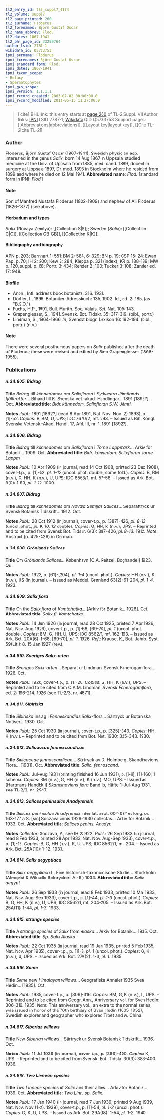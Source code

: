 ```yaml
---
tl2_entry_id: tl2_suppl7_0174
tl2_volume: suppl7
tl2_page_printed: 260
tl2_surname: Floderus
tl2_forenames: Björn Gustaf Oscar
tl2_name_abbrev: Flod.
tl2_dates: 1867-1941
tl2_bhl_page_id: 33259764
author_lsid: 2787-1
wikidata_id: Q5733753
ipni_surname: Floderus
ipni_forenames: Björn Gustaf Oscar
ipni_standard_form: Flod.
ipni_dates: 1867-1941
ipni_taxon_scope: 
- Botany
- Spermatophytes
ipni_geo_scope: 
ipni_version: 1.1.1.1
ipni_record_created: 2003-07-02 00:00:00.0
ipni_record_modified: 2013-05-15 11:27:06.0
---
```


> [!cite] BHL link: this entry starts at [page 260](https://www.biodiversitylibrary.org/page/33259764) of TL-2 Suppl. VII
> Author links: [IPNI](https://www.ipni.org/a/2787-1) LSID 2787-1, [Wikidata](https://www.wikidata.org/wiki/Q5733753) QID Q5733753
> Support pages: [[Abbreviations|abbreviations]], [[Layout key|layout key]], [[Cite TL-2|cite TL-2]]

### Author

Floderus, Björn Gustaf Oscar (1867-1941), Swedish physician esp. interested in the genus *Salix*, born 14 Aug 1867 in Uppsala, studied medicine at the Univ. of Uppsala from 1885, med. cand. 1889, docent in surgery at Uppsala 1897, Dr. med. 1898 in Stockholm where he resided from 1899 and where he died on 12 Mai 1941. 
**Abbreviated name**: *Flod.* \[standard form in IPNI: *Flod.*\]

#### Note

Son of Manfred Mustafa Floderus (1832-1909) and nephew of Ali Floderus (1826-1877) (see above).

#### Herbarium and types

*Salix* (Novaya Zemlya): [[Collection S|S]]; Sweden (*Salix*): [[Collection C|C]], [[Collection GB|GB]], [[Collection K|K]].

#### Bibliography and biography

APN p. 203; Barnhart 1: 551; BM 2: 584, 6: 329; BN p. 19; CSP 15: 24; Ewan Pap. p. 70; IH 2: 200; Kew 2: 284; Kleppa p. 321 (index); KR p. 188-189; MW p. 120, suppl. p. 68; Portr. 3: 434; Rehder 2: 100; Tucker 3: 108; Zander ed. 17: 948.

#### Biofile

- Anon., Intl. address book botanists: 316. 1931.
- Dörfler, I., 1896. Botaniker-Adressbuch: 135; 1902. Id., ed. 2: 185. (as "B.S.O.")
- Fuchs, H.P., 1991. Bull. Murith. Soc. Valais. Sci. Nat. 109: 143.
- Grapengiesser, S., 1941. Svensk. Bot. Tidskr. 35: 317-319. (bibl., portr.)
- Lindman, S., 1964-1966. *In*, Svenskt biogr. Lexikon 16: 192-194. (bibl., portr.) (n.v.)

#### Note

There were several posthumous papers on *Salix* published after the death of Floderus; these were revised and edited by Sten Grapengiesser (1868-1955).

### Publications

##### n.34.805. Bidrag

**Title**
*Bidrag* till *kännedomen* om *Salixfloran* i *Sydvestra Jämtlands fjälltrakter*... Bihand till K. Svenska vet.-akad. Handlingar... 1891 \[1892?\]. Oct.
**Abbreviated title**: *Bidr. kännedom. Salixfloran S.W. Jämtl.*

**Notes**
*Publ*.: 1891 \[1892?\] (read 8 Apr 1891, Nat. Nov. Nov (2) 1893), p. \[1\]-52. *Copies*: B, BM, U, UPS; IDC 7670/2, mf. 293. – Issued as Bih. Kongl. Svenska Vetensk.-Akad. Handl. 17, Afd. III, nr. 1. 1891 \[1892?\].

##### n.34.806. Bidrag

**Title**
*Bidrag* till *kännedomen* om *Salixfloran* i *Torne Lappmark*... Arkiv för Botanik... 1909. Oct.
**Abbreviated title**: *Bidr. kännedom. Salixfloran Torne Lappm.*

**Notes**
*Publ*.: 10 Apr 1909 (in journal, read 14 Oct 1908, printed 23 Dec 1908), cover-t.p., p. \[1\]-52, *pl. 1-12* (uncol. phot. double, some fold.). *Copies*: B, BM (n.v.), G, HH, K (n.v.), U, UPS; IDC 8563/1, mf. 57-58. – Issued as Ark. Bot. 8(9): 1-53, *pl. 1-12.* 1909.

##### n.34.807. Bidrag

**Title**
*Bidrag* till *kännedomen* om *Novaja Semljas Salices*... Separattryck ur Svensk Botanisk Tidskrift... 1912. Oct.

**Notes**
*Publ*.: 28 Oct 1912 (in journal), cover-t.p., p. \[387\]-426, *pl. 8-13* (uncol. phot., *pl. 9, 10, 12* double). *Copies*: G, HH, K (n.v.), UPS. – Reprinted and to be cited from Svensk Bot. Tidskr. 6(3): 387-426, *pl. 8-13.* 1912.
*Note*: Abstract (p. 425-426) in German.

##### n.34.808. Grönlands Salices

**Title**
Om *Grönlands Salices*... København \[C.A. Reitzel, Boghandel\] 1923. Qu.

**Notes**
*Publ*.: 1923, p. \[61\]-\[204\], *pl*. *1-4* (uncol. phot.). *Copies*: HH (n.v.), K (n.v.), US (in journal). – Issued as Meddel. Grønland 63(2): 61-204, *pl. 1-4.* 1923.

##### n.34.809. Salix flora

**Title**
On the *Salix flora* of *Kamtchatka*... \[Arkiv för Botanik... 1926\]. Oct.
**Abbreviated title**: *Salix fl. Kamtchatka*.

**Notes**
*Publ*.: 14 Jun 1926 (in journal, read 28 Oct 1925, printed 7 Apr 1926, Nat. Nov. Aug 1926), cover-t.p., p. \[1\]-68, \[69-70\], *pl. 1* (uncol. phot. double). *Copies*: BM, G, HH, U, UPS; IDC 8562/1, mf. 162-163. – Issued as Ark. Bot. 20A(6): 1-68, \[69-70\], *pl. 1.* 1926.
*Ref*.: Krause, K., Bot. Jahrb. Syst. 59(Lit.): 8. 15 Jan 1927 (rev.).

##### n.34.810. Sveriges Salix-arten

**Title**
*Sveriges Salix-arten*... Separat ur Lindman, Svensk Fanerogamflora... 1926. Oct.

**Notes**
*Publ*.: 1926, cover-t.p., p. \[1\]-20. *Copies*: G, HH, K (n.v.), UPS. – Reprinted and to be cited from C.A.M. Lindman, *Svensk Fanerogamflora*, ed. 2: 196-214. 1926 (see TL-2/3, nr. 4671).

##### n.34.811. Sibiriska

**Title**
*Sibiriska* inslag i *Fennoskandias Salix*-flora... Särtryck ur Botaniska Notiser... 1930. Oct.

**Notes**
*Publ*.: 25 Oct 1930 (in journal), cover-t.p., p. \[325\]-343. *Copies*: HH, K (n.v.). – Reprinted and to be cited from Bot. Not. 1930: 325-343. 1930.

##### n.34.812. Salicaceae fennoscandicae

**Title**
*Salicaceae fennoscandicae*... Särtryck av O. Holmberg, Skandinaviens Flora... \[1931\]. Oct.
**Abbreviated title**: *Salic. fennoscand.*

**Notes**
*Publ*.: Jul-Aug 1931 (printing finished 16 Jun 1931), p. \[i-ii\], \[1\]-160, 1 schema. *Copies*: BM (n.v.), G, HH (n.v.), K (n.v.), MO, UPS. – Issued as \[Hartmans Handbk i\] *Skandinaviens flora* Band Ib, Häfte 1: Jul-Aug 1931, see TL-2/2, nr. 2947.

##### n.34.813. Salices peninsulae Anadyrensis

**Title**
*Salices peninsulae Anadyrensis* inter lat. sept. 60º-62º et long. or. 163-177 a S. \[sic\] Soczava annis 1929-1930 collectas... Arkiv för Botanik... 1933. Oct.
**Abbreviated title**: *Salices penins. Anadyr.*

**Notes**
*Collector*: Soczava, V., see IH 2: 922.
*Publ*.: 26 Sep 1933 (in journal, read 8 Feb 1933, printed 28 Apr 1933, Nat. Nov. Aug-Sep 1933), cover-t.p., p. \[1\]-12. *Copies*: B, G, HH (n.v.), K, U, UPS; IDC 8562/1, mf. 204. – Issued as Ark. Bot. 25A(10): 1-12. 1933.

##### n.34.814. Salix aegyptiaca

**Title**
*Salix aegyptiaca* L. Eine historisch-taxonomische Studie... Stockholm (Almqvist & Wiksells Boktryckeri-A.-B.) 1933.
**Abbreviated title**: *Salix aegypt.*

**Notes**
*Publ*.: 26 Sep 1933 (in journal, read 8 Feb 1933, printed 10 Mai 1933, Nat. Nov. Aug-Sep 1933), cover-t.p., p. \[1\]-44, *pl. 1-3* (uncol. phot.). *Copies*: B, G, HH, K (n.v.), U, UPS; IDC 8562/1, mf. 204-205. – Issued as Ark. Bot. 25A(11): 1-44, *pl. 1-3.* 1933.

##### n.34.815. strange species

**Title**
A *strange species* of *Salix* from *Alaska*... Arkiv för Botanik... 1935. Oct.
**Abbreviated title**: *Sp. Salix Alaska*.

**Notes**
*Publ*.: 22 Oct 1935 (in journal, read 19 Jan 1935, printed 5 Feb 1935, Nat. Nov. Apr 1935), cover-t.p., p. \[1\]-3, *pl. 1* (uncol. phot.). *Copies*: G, K (n.v.), U, UPS. – Issued as Ark. Bot. 27A(2): 1-3, *pl. 1.* 1935.

##### n.34.816. Some

**Title**
*Some* new *Himalayan willows*... Geografiska Annaler 1935 Sven Hedin... \[1935\]. Oct.

**Notes**
*Publ*.: 1935, cover-t.p., p. \[306\]-316. *Copies*: BM, G, K (n.v.), L, UPS. – Reprinted and to be cited from Geogr. Ann., Anniversary vol. for Sven Hedin: 306-316. 1935.
*Note*: This anniversary vol., an extra to the normal series, was issued in honor of the 70th birthday of Sven Hedin (1865-1952), Swedish explorer and geographer who explored Tibet and w. China.

##### n.34.817. Siberian willows

**Title**
New *Siberian willows*... Särtryck ur Svensk Botanisk Tidskrift... 1936. Oct.

**Notes**
*Publ*.: 11 Jul 1936 (in journal), cover-t.p., p. \[386\]-400. *Copies*: K, UPS. – Reprinted and to be cited from Svensk. Bot. Tidskr. 30(3): 386-400. 1936.

##### n.34.818. Two Linnean species

**Title**
*Two Linnean species* of *Salix* and their allies... Arkiv för Botanik... 1939. Oct.
**Abbreviated title**: *Two Linn. sp. Salix*.

**Notes**
*Publ*.: 17 Jan 1940 (in journal, read 7 Jun 1939, printed 9 Aug 1939, Nat. Nov. Nov (1-2). 1939), cover-t.p., p. \[1\]-54, *pl. 1-2* (uncol. phot.). *Copies*: G, K, U, UPS. – Issued as Ark. Bot. 29A(18): 1-54, *pl. 1-2.* 1940.


